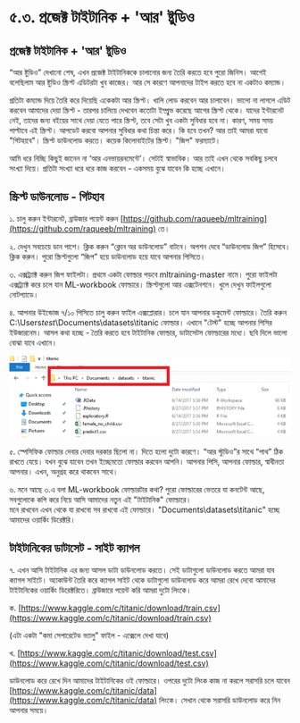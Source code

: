 # ৫.৩. প্রজেক্ট টাইটানিক + 'আর' ষ্টুডিও

## প্রজেক্ট টাইটানিক + 'আর' ষ্টুডিও

“আর ষ্টুডিও” দেখানো শেষ, এখন প্রজেক্ট টাইটানিককে চালানোর জন্য তৈরি করতে হবে পুরো জিনিস। আগেই বলেছিলাম আর ষ্টুডিও স্ক্রিপ্ট এডিটরটা খুব কাজের। আর সে কারণে আপনাদের টাইপ করতে হবে না একটাও কম্যান্ড।

প্রতিটা কম্যান্ড দিয়ে তৈরি করে দিয়েছি একেকটা আর স্ক্রিপ্ট। খালি লোড করবেন আর চালাবেন। ভালো না লাগলে এডিট করবেন আমাদের দেয়া স্ক্রিপ্ট - তারপর চালিয়ে দেখবেন কতোটা ইম্প্রুভ করেছে আগের স্ক্রিপ্ট থেকে। যাদের ইন্টারনেট নেই, তাদের জন্য বইয়ের সাথে দেয়া যেতে পারে স্ক্রিপ্ট, তবে সেটা খুব একটা সুবিধার হবে না। কারণ, সময় সময় পাল্টাবে এই স্ক্রিপ্ট। আপডেট করবো আপনার সুবিধার কথা চিন্তা করে। কি হবে তখন? আর তাই আমরা যাবো "গিটহাবে"। স্ক্রিপ্ট ডাউনলোড করতে। কয়েক কিলোবাইটের স্ক্রিপ্ট। "জিপ" ফরম্যাটে।

আমি ধরে নিচ্ছি কিছুই জানেন না ‘আর এনভায়রনমেন্টে’। সেটাই স্বাভাবিক। আর তাই এখন থেকে সবকিছু চলবে সংখ্যা দিয়ে। প্রতিটা সংখ্যা ধরে ধরে কাজ করবেন - একসময় বুঝে যাবেন কি হচ্ছে এখানে।

## স্ক্রিপ্ট ডাউনলোড - গিটহাব

১. চালু করুন ইন্টারনেট, ব্রাউজার পয়েন্ট করুন [https://github.com/raqueeb/mltraining](https://github.com/raqueeb/mltraining) তে।

২. দেখুন সবচেয়ে ডান পাশে। ক্লিক করুন “ক্লোন অর ডাউনলোড” বাটনে। অপশন দেবে “ডাউনলোড জিপ” হিসেবে। ক্লিক করুন। পুরো স্ক্রিপ্টগুলো “জিপ” হয়ে ডাউনলোড হয়ে যাবে আপনার পিসিতে।

৩. এক্সট্র্যাক্ট করুন জিপ ফাইলটা। প্রথমে একটা ফোল্ডার পড়বে mltraining-master নামে। পুরো ফাইলটা এক্সট্র্যাক্ট করে চলে যান ML-workbook ফোল্ডারে। স্ক্রিপ্টগুলো আর এক্সটেনশনে। খুলে দেখুন ফাইলগুলো নোটপ্যাডে।

৪. আপনার উইন্ডোজ ৭/১০ পিসিতে চালু করুন ফাইল এক্সপ্লোরার। চলে যান আপনার ডকুমেন্ট ফোল্ডারে। তৈরি করুন C:\Users$test$\Documents\datasets\titanic ফোল্ডার। এখানে "টেস্ট" হচ্ছে আপনার পিসির ইউজারনেম। আসল কথা হচ্ছে - তৈরি করতে হবে টাইটানিক ফোল্ডার, ডাটাসেটস ফোল্ডারের মধ্যে। ছবি দিলে ভালো বোঝা যাবে এখানে।

![](../.gitbook/assets/folder.png)

৫. স্পেসিফিক ফোল্ডার দেবার দেবার দরকার ছিলো না। দিতে হলো দুটো কারণে। “আর স্টুডিও”র সাথে “পাথ” ঠিক রাখতে যেয়ে। যখন বুঝে যাবেন তখন ইচ্ছেমতো ফোল্ডার করবেন আপনি। আপনার পিসি, আপনার ফোল্ডার, স্বাধীনতা আপনার। এখন, অনুগ্রহ করে থাকবেন সাথে।

৬. মনে আছে ৩.এ বলা ML-workbook ফোল্ডারটার কথা? পুরো ফোল্ডারের ভেতরে যা কনটেন্ট আছে, সবগুলোকে কপি করে নিয়ে আসি আমাদের নতুন এই "টাইটানিক" ফোল্ডারে।  
মনে রাখবেন এখন থেকে যা রাখবো সব রাখবো এই ফোল্ডারে। "Documents\datasets\titanic" হচ্ছে আমাদের ওয়ার্কিং ডিরেক্টরি।

## টাইটানিকের ডাটাসেট - সাইট ক্যাগল

৭. এখন আসি টাইটানিক এর জন্য আসল ডাটা ডাউনলোড করতে। সেই ডাটাগুলো ডাউনলোড করতে আমরা যাব ক্যাগল সাইটে। অ্যাকাউন্ট তৈরি করে ক্যাগল সাইট থেকে ডাটাগুলো ডাউনলোড করে আমরা রেখে দেবো আমাদের টাইটানিকের ওয়ার্কিং ডিরেক্টরিতে। ব্রাউজারে পয়েন্ট করি আমরা দুটো লিংকে।

ক. [https://www.kaggle.com/c/titanic/download/train.csv](https://www.kaggle.com/c/titanic/download/train.csv)

\(এটা একটা "কমা সেপারেটেড ভ্যালু" ফাইল - এক্সেলে দেখা যাবে\)

খ. [https://www.kaggle.com/c/titanic/download/test.csv](https://www.kaggle.com/c/titanic/download/test.csv)

ডাউনলোড করে রেখে দিন আমাদের টাইটানিকের ওই ফোল্ডারে। ওপরের দুটো লিংক কাজ না করলে সরাসরি চলে যাবেন [https://www.kaggle.com/c/titanic/data](https://www.kaggle.com/c/titanic/data) লিংকে। সেখান থেকে সরাসরি ডাউনলোড করে নিন আপনার সময়ে।

